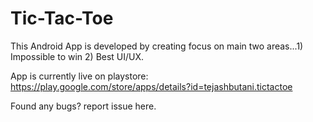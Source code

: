 # Tic-Tac-Toe
This Android App is developed by creating focus on main two areas...1) Impossible to win 2) Best UI/UX.

App is currently live on playstore: https://play.google.com/store/apps/details?id=tejashbutani.tictactoe

Found any bugs? report issue here.
